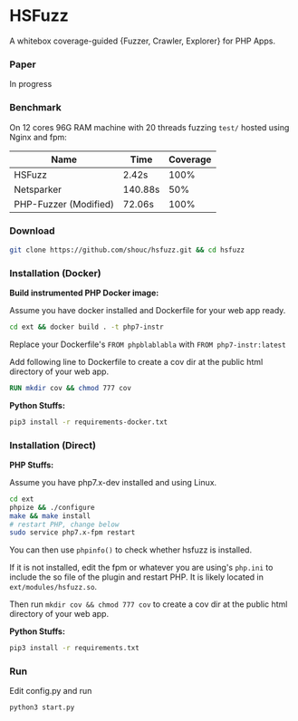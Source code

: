 # HSFuzz

A whitebox coverage-guided {Fuzzer, Crawler, Explorer} for PHP Apps.
### Paper
In progress

### Benchmark
On 12 cores 96G RAM machine with 20 threads fuzzing `test/` hosted using Nginx and fpm:

| Name       | Time    | Coverage |
|------------|---------|----------|
| HSFuzz     | 2.42s   | 100%     |
| Netsparker | 140.88s | 50%      |
| PHP-Fuzzer (Modified) | 72.06s  | 100%     |

### Download
```bash
git clone https://github.com/shouc/hsfuzz.git && cd hsfuzz
```

### Installation (Docker)
**Build instrumented PHP Docker image:**


Assume you have docker installed and Dockerfile for your web app ready.

```bash
cd ext && docker build . -t php7-instr
```

Replace your Dockerfile's `FROM phpblablabla` with `FROM php7-instr:latest`


Add following line to Dockerfile to create a cov dir at the public html directory of your web app. 

```dockerfile
RUN mkdir cov && chmod 777 cov
```

**Python Stuffs:**


```bash
pip3 install -r requirements-docker.txt
```


### Installation (Direct)
**PHP Stuffs:**


Assume you have php7.x-dev installed and using Linux.

```bash
cd ext
phpize && ./configure
make && make install
# restart PHP, change below
sudo service php7.x-fpm restart
```

You can then use `phpinfo()` to check whether hsfuzz is installed. 

If it is not installed, edit the fpm or whatever you are using's `php.ini` to include the
so file of the plugin and restart PHP. It is likely located in `ext/modules/hsfuzz.so`. 

Then run `mkdir cov && chmod 777 cov` to create a cov dir at the public html directory of your web app. 

**Python Stuffs:**
```bash
pip3 install -r requirements.txt
```


### Run
Edit config.py and run 
```bash
python3 start.py
```

